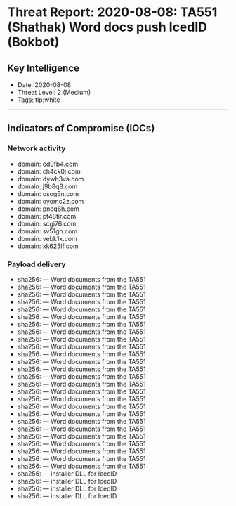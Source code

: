 # Threat Report: 2020-08-08: TA551 (Shathak) Word docs push IcedID (Bokbot)


## Key Intelligence
* Date: 2020-08-08
* Threat Level: 2 (Medium)
* Tags: tlp:white

---

## Indicators of Compromise (IOCs)
### Network activity
* domain: ed9fb4.com
* domain: ch4ck0j.com
* domain: dywb3va.com
* domain: j9b8q8.com
* domain: osog5n.com
* domain: oyomc2z.com
* domain: pncq6h.com
* domain: pt48tir.com
* domain: scgi76.com
* domain: sv51gh.com
* domain: vebk1x.com
* domain: xk625lf.com

### Payload delivery
* sha256: <sha256> — Word documents from the TA551
* sha256: <sha256> — Word documents from the TA551
* sha256: <sha256> — Word documents from the TA551
* sha256: <sha256> — Word documents from the TA551
* sha256: <sha256> — Word documents from the TA551
* sha256: <sha256> — Word documents from the TA551
* sha256: <sha256> — Word documents from the TA551
* sha256: <sha256> — Word documents from the TA551
* sha256: <sha256> — Word documents from the TA551
* sha256: <sha256> — Word documents from the TA551
* sha256: <sha256> — Word documents from the TA551
* sha256: <sha256> — Word documents from the TA551
* sha256: <sha256> — Word documents from the TA551
* sha256: <sha256> — Word documents from the TA551
* sha256: <sha256> — Word documents from the TA551
* sha256: <sha256> — Word documents from the TA551
* sha256: <sha256> — Word documents from the TA551
* sha256: <sha256> — Word documents from the TA551
* sha256: <sha256> — Word documents from the TA551
* sha256: <sha256> — Word documents from the TA551
* sha256: <sha256> — Word documents from the TA551
* sha256: <sha256> — Word documents from the TA551
* sha256: <sha256> — Word documents from the TA551
* sha256: <sha256> — Word documents from the TA551
* sha256: <sha256> — Word documents from the TA551
* sha256: <sha256> — Word documents from the TA551
* sha256: <sha256> — installer DLL for IcedID
* sha256: <sha256> — installer DLL for IcedID
* sha256: <sha256> — installer DLL for IcedID
* sha256: <sha256> — installer DLL for IcedID
